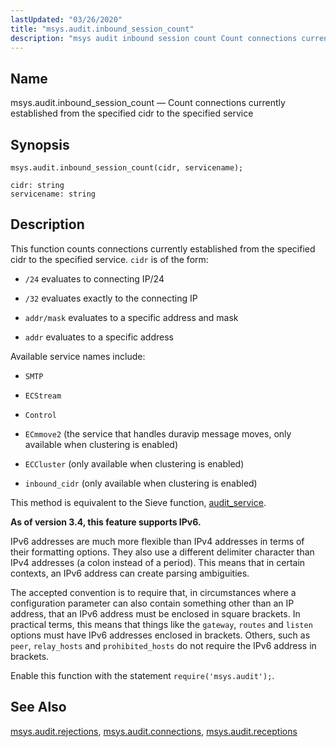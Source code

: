 ```yaml
---
lastUpdated: "03/26/2020"
title: "msys.audit.inbound_session_count"
description: "msys audit inbound session count Count connections currently established from the specified cidr to the specified service msys audit inbound session count cidr servicename This function counts connections currently established from the specified cidr to the specified service cidr is of the form 24 evaluates to connecting IP 24 32..."
---
```


<a name="lua.ref.msys.audit.inbound_session_count"></a> 
## Name

msys.audit.inbound_session_count — Count connections currently established from the specified cidr to the specified service

<a name="idp25894272"></a> 
## Synopsis

`msys.audit.inbound_session_count(cidr, servicename);`

```
cidr: string
servicename: string
```
<a name="idp25897008"></a> 
## Description

This function counts connections currently established from the specified cidr to the specified service. `cidr` is of the form:

*   `/24` evaluates to connecting IP/24

*   `/32` evaluates exactly to the connecting IP

*   `addr/mask` evaluates to a specific address and mask

*   `addr` evaluates to a specific address

Available service names include:

*   `SMTP`

*   `ECStream`

*   `Control`

*   `ECmmove2` (the service that handles duravip message moves, only available when clustering is enabled)

*   `ECCluster` (only available when clustering is enabled)

*   `inbound_cidr` (only available when clustering is enabled)

This method is equivalent to the Sieve function, [audit_service](/momentum/3/3-reference/sieve-ref-audit-service).

**As of version 3.4, this feature supports IPv6.**

IPv6 addresses are much more flexible than IPv4 addresses in terms of their formatting options. They also use a different delimiter character than IPv4 addresses (a colon instead of a period). This means that in certain contexts, an IPv6 address can create parsing ambiguities.

The accepted convention is to require that, in circumstances where a configuration parameter can also contain something other than an IP address, that an IPv6 address must be enclosed in square brackets. In practical terms, this means that things like the `gateway`, `routes` and `listen` options must have IPv6 addresses enclosed in brackets. Others, such as `peer`, `relay_hosts` and `prohibited_hosts` do not require the IPv6 address in brackets.

Enable this function with the statement `require('msys.audit');`.

<a name="idp25919696"></a> 
## See Also

[msys.audit.rejections](/momentum/3/3-reference/3-reference-lua-ref-msys-audit-rejections), [msys.audit.connections](/momentum/3/3-reference/3-reference-lua-ref-msys-audit-connections), [msys.audit.receptions](/momentum/3/3-reference/3-reference-lua-ref-msys-audit-receptions)